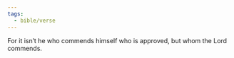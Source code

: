 ```yaml
---
tags:
  - bible/verse
---
```

For it isn’t he who commends himself who is approved, but whom the Lord commends.